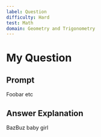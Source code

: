 ```yaml
---
label: Question
difficulty: Hard
test: Math
domain: Geometry and Trigonometry
---
```


# My Question

## Prompt

Foobar etc

## Answer Explanation

BazBuz baby girl
